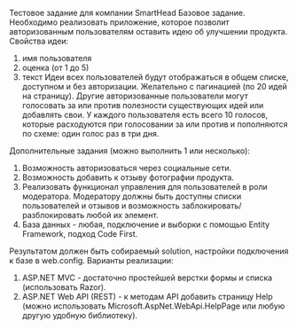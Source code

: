 Тестовое задание для компании SmartHead
Базовое задание. 
Необходимо реализовать приложение, которое позволит авторизованным пользователям оставить идею об улучшении продукта. 
Свойства идеи:
1. имя пользователя
2. оценка (от 1 до 5) 
3. текст
Идеи всех пользователей будут отображаться в общем списке, доступном и без авторизации. Желательно с пагинацией (по 20 идей на страницу). Другие авторизованные пользователи могут голосовать за или против полезности существующих идей или добавлять свои. У каждого пользователя есть всего 10 голосов, которые расходуются при голосовании за или против и пополняются по схеме: один голос раз в три дня.

Дополнительные задания (можно выполнить 1 или несколько):
1. Возможность авторизоваться через социальные сети.
2. Возможность добавить к отзыву фотографии продукта.
3. Реализовать функционал управления для пользователей в роли модератора. Модератору должны быть доступны списки пользователей и отзывов и возможность заблокировать/разблокировать любой их элемент. 
4. База данных - любая, подключение и выборки с помощью Entity Framework, подход Code First. 

Результатом должен быть собираемый solution, настройки подключения к базе в web.config. Варианты реализации:
1. ASP.NET MVC - достаточно простейшей верстки формы и списка (использовать Razor).
2. ASP.NET Web API (REST) - к методам API добавить страницу Help (можно использовать Microsoft.AspNet.WebApi.HelpPage или любую другую удобную библиотеку).
